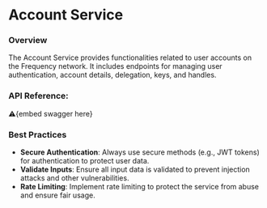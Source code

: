 # Account Service

### **Overview**

The Account Service provides functionalities related to user accounts on the Frequency network. It includes endpoints for managing user authentication, account details, delegation, keys, and handles.

### **API Reference:**

⚠️{embed swagger here}

### **Best Practices**

- **Secure Authentication**: Always use secure methods (e.g., JWT tokens) for authentication to protect user data.
- **Validate Inputs**: Ensure all input data is validated to prevent injection attacks and other vulnerabilities.
- **Rate Limiting**: Implement rate limiting to protect the service from abuse and ensure fair usage.
